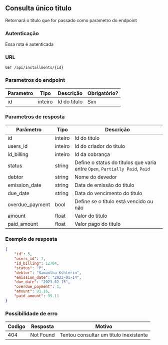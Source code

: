 ## Consulta único titulo

Retornará o titulo que for passado como parametro do endpoint

### Autenticação

Essa rota é autenticada

### URL

`GET /api/installments/{id}`

### Parametros do endpoint

| Parametro | Tipo    | Descrição    | Obrigatório? |
|-----------|---------|--------------|--------------|
| id        | inteiro | Id do titulo | Sim          |

### Parametros de resposta

| Parâmetro       | Tipo    | Descrição                                                                   |
|-----------------|---------|-----------------------------------------------------------------------------|
| id              | inteiro | Id do titulo                                                                |
| users_id        | inteiro | Id do criador do titulo                                                     |
| id_billing      | inteiro | Id da cobrança                                                              |
| status          | string  | Define o status do titulos que varia entre `Open`, `Partially Paid`, `Paid` |
| debtor          | string  | Nome do devedor                                                             |
| emission_date   | string  | Data de emissão do titulo                                                   |
| due_date        | string  | Data do vencimento do titulo                                                |
| overdue_payment | bool    | Define se o titulo está vencido ou não                                      |
| amount          | float   | Valor do titulo                                                             |
| paid_amount     | float   | Valor pago do titulo                                                        |

### Exemplo de resposta
```json
{
    "id": 5,
    "users_id": 7,
    "id_billing": 12704,
    "status": "P",
    "debtor": "Samantha Kshlerin",
    "emission_date": "2023-01-14",
    "due_date": "2023-02-15",
    "overdue_payment": 1,
    "amount": 81.16,
    "paid_amount": 99.11
}
```

### Possibilidade de erro

| Codígo | Resposta  | Motivo                                 |
|--------|-----------|----------------------------------------|
| 404    | Not Found | Tentou consultar um titulo inexistente |
